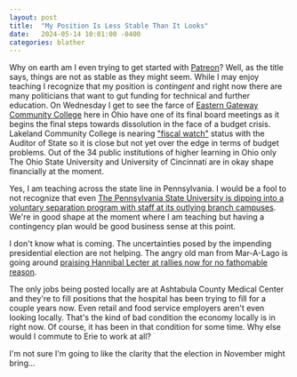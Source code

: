 ```yaml
---
layout: post
title:  "My Position Is Less Stable Than It Looks"
date:   2024-05-14 10:01:00 -0400
categories: blather
---
```

Why on earth am I even trying to get started with [Patreon](https://patreon.com/erielookingproductions?utm_medium=unknown&utm_source=join_link&utm_campaign=creatorshare_creator&utm_content=copyLink)?  Well, as the title says, things are not as stable as they might seem.  While I may enjoy teaching I recognize that my position is *contingent* and right now there are many politicians that want to gut funding for technical and further education.  On Wednesday I get to see the farce of [Eastern Gateway Community College](https://web.archive.org/web/20240512220301/https://www.wtrf.com/news/education/local-college-offering-scholarships-to-students-involved-in-eastern-gateway-community-college-upheaval/) here in Ohio have one of its final board meetings as it begins the final steps towards dissolution in the face of a budget crisis.  Lakeland Community College is nearing ["fiscal watch"](https://web.archive.org/web/20240512130552/https://ohioauditor.gov/fiscal/local.html) status with the Auditor of State so it is close but not yet over the edge in terms of budget problems.  Out of the 34 public institutions of higher learning in Ohio only The Ohio State University and University of Cincinnati are in okay shape financially at the moment.

Yes, I am teaching across the state line in Pennsylvania.  I would be a fool to not recognize that even [The Pennsylvania State University is dipping into a voluntary separation program with staff at its outlying branch campuses](https://web.archive.org/web/20240512122317/https://www.wesa.fm/education/2024-05-12/penn-state-commonwealth-campus-buyouts-budget-cuts).  We're in good shape at the moment where I am teaching but having a contingency plan would be good business sense at this point.

I don't know what is coming.  The uncertainties posed by the impending presidential election are not helping.  The angry old man from Mar-A-Lago is going around [praising Hannibal Lecter at rallies now for no fathomable reason](https://web.archive.org/web/20240513140912/https://www.independent.co.uk/news/world/americas/us-politics/trump-hannibal-lecter-new-jersey-rally-b2544094.html).  

The only jobs being posted locally are at Ashtabula County Medical Center and they're to fill positions that the hospital has been trying to fill for a couple years now.  Even retail and food service employers aren't even looking locally.  That's the kind of bad condition the economy locally is in right now.  Of course, it has been in that condition for some time.  Why else would I commute to Erie to work at all?

I'm not sure I'm going to like the clarity that the election in November might bring...
